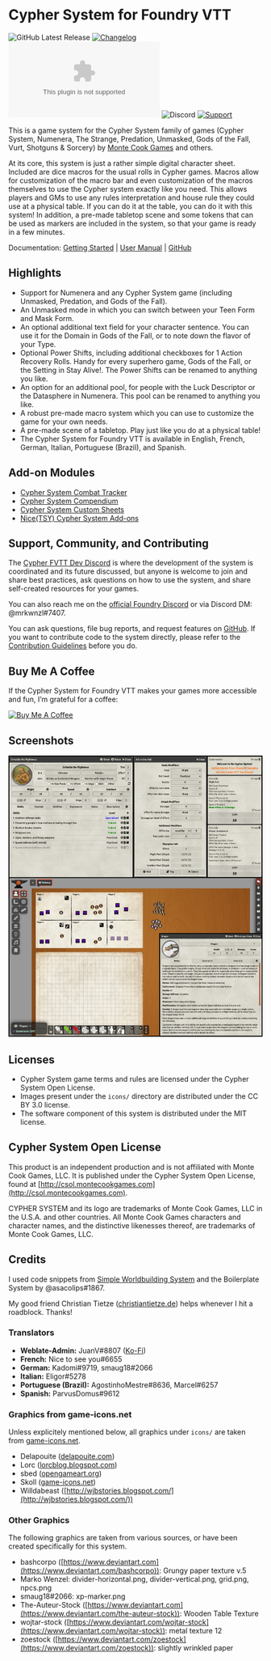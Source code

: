 # Cypher System for Foundry VTT

![GitHub Latest Release](https://img.shields.io/github/release/mrkwnzl/cyphersystem-foundryvtt?style=flat-square)
<a href="https://github.com/mrkwnzl/cyphersystem-foundryvtt/blob/develop/CHANGELOG.md" target="_blank">![Changelog](https://img.shields.io/badge/-changelog-blue?style=flat-square)</a>
![GitHub Downloads Latest](https://img.shields.io/github/downloads/mrkwnzl/cyphersystem-foundryvtt/latest/release.zip?sort=semver&style=flat-square)
![Discord](https://img.shields.io/discord/836885417197436958?color=%23738AD6&label=discord&style=flat-square)
<a href="https://www.buymeacoffee.com/mrkwnzl" target="_blank">![Support](https://img.shields.io/badge/support-Buy%20Me%20a%20Coffee-blue?style=flat-square)</a>

This is a game system for the Cypher System family of games (Cypher System, Numenera, The Strange, Predation, Unmasked, Gods of the Fall, Vurt, Shotguns & Sorcery) by [Monte Cook Games](https://www.montecookgames.com) and others.

At its core, this system is just a rather simple digital character sheet. Included are dice macros for the usual rolls in Cypher games. Macros allow for customization of the macro bar and even customization of the macros themselves to use the Cypher system exactly like you need. This allows players and GMs to use any rules interpretation and house rule they could use at a physical table. If you can do it at the table, you can do it with this system! In addition, a pre-made tabletop scene and some tokens that can be used as markers are included in the system, so that your game is ready in a few minutes.

Documentation: [Getting Started](https://github.com/mrkwnzl/cyphersystem-foundryvtt/wiki/Getting-Started) | [User Manual](https://github.com/mrkwnzl/cyphersystem-foundryvtt/wiki) | [GitHub](https://github.com/mrkwnzl/cyphersystem-foundryvtt)

## Highlights

- Support for Numenera and any Cypher System game (including Unmasked, Predation, and Gods of the Fall).
- An Unmasked mode in which you can switch between your Teen Form and Mask Form.
- An optional additional text field for your character sentence. You can use it for the Domain in Gods of the Fall, or to note down the flavor of your Type.
- Optional Power Shifts, including additional checkboxes for 1 Action Recovery Rolls. Handy for every superhero game, Gods of the Fall, or the Setting in Stay Alive!. The Power Shifts can be renamed to anything you like.
- An option for an additional pool, for people with the Luck Descriptor or the Datasphere in Numenera. This pool can be renamed to anything you like.
- A robust pre-made macro system which you can use to customize the game for your own needs.
- A pre-made scene of a tabletop. Play just like you do at a physical table!
- The Cypher System for Foundry VTT is available in English, French, German, Italian, Portuguese (Brazil), and Spanish.

## Add-on Modules

- [Cypher System Combat Tracker](https://foundryvtt.com/packages/cyphercombat)
- [Cypher System Compendium](https://foundryvtt.com/packages/cyphersystem-compendium)
- [Cypher System Custom Sheets](https://foundryvtt.com/packages/cyphersheets)
- [Nice(TSY) Cypher System Add-ons](https://foundryvtt.com/packages/nice-cypher-add-ons)

## Support, Community, and Contributing

The [Cypher FVTT Dev Discord](https://discord.gg/C5zGgtyhwa) is where the development of the system is coordinated and its future discussed, but anyone is welcome to join and share best practices, ask questions on how to use the system, and share self-created resources for your games.

You can also reach me on the [official Foundry Discord](https://discord.gg/foundryvtt) or via Discord DM: @mrkwnzl#7407.

You can ask questions, file bug reports, and request features on [GitHub](https://github.com/mrkwnzl/cyphersystem-foundryvtt/issues/new/choose). If you want to contribute code to the system directly, please refer to the [Contribution Guidelines](https://raw.githubusercontent.com/mrkwnzl/cyphersystem-foundryvtt/main/CONTRIBUTING.md) before you do.

## Buy Me A Coffee

If the Cypher System for Foundry VTT makes your games more accessible and fun, I’m grateful for a coffee:

<a href="https://www.buymeacoffee.com/mrkwnzl" target="_blank"><img src="https://cdn.buymeacoffee.com/buttons/v2/default-blue.png" alt="Buy Me A Coffee" height="40"></a>

## Screenshots

![](https://raw.githubusercontent.com/mrkwnzl/cs-fvtt-media/main/screenshots/cyphersystem_summary.png)

## Licenses

- Cypher System game terms and rules are licensed under the Cypher System Open License.
- Images present under the `icons/` directory are distributed under the CC BY 3.0 license.
- The software component of this system is distributed under the MIT license.

## Cypher System Open License

This product is an independent production and is not affiliated with Monte Cook Games, LLC. It is published under the Cypher System Open License, found at [http://csol.montecookgames.com](http://csol.montecookgames.com).

CYPHER SYSTEM and its logo are trademarks of Monte Cook Games, LLC in the U.S.A. and other countries. All Monte Cook Games characters and character names, and the distinctive likenesses thereof, are trademarks of Monte Cook Games, LLC. 

## Credits

I used code snippets from [Simple Worldbuilding System](https://gitlab.com/foundrynet/worldbuilding/-/tree/master) and the Boilerplate System by @asacolips#1867.

My good friend Christian Tietze ([christiantietze.de](https://christiantietze.de)) helps whenever I hit a roadblock. Thanks!

### Translators

- **Weblate-Admin:** JuanV#8807 ([Ko-Fi](https://ko-fi.com/C0C43ZT90))
- **French:** Nice to see you#6655
- **German:** Kadomi#9719, smaug18#2066
- **Italian:** Eligor#5278
- **Portuguese (Brazil):** AgostinhoMestre#8636, Marcel#6257
- **Spanish:** ParvusDomus#9612

### Graphics from game-icons.net

Unless explicitely mentioned below, all graphics under `icons/` are taken from [game-icons.net](https://game-icons.net).

- Delapouite ([delapouite.com](https://delapouite.com/))
- Lorc ([lorcblog.blogspot.com](https://lorcblog.blogspot.com/))
- sbed ([opengameart.org](http://opengameart.org/content/95-game-icons))
- Skoll ([game-icons.net](https://game-icons.net/))
- Willdabeast ([http://wjbstories.blogspot.com/](http://wjbstories.blogspot.com/))

### Other Graphics

The following graphics are taken from various sources, or have been created specifically for this system.

- bashcorpo ([https://www.deviantart.com](https://www.deviantart.com/bashcorpo)): Grungy paper texture v.5
- Marko Wenzel: divider-horizontal.png, divider-vertical.png, grid.png, npcs.png
- smaug18#2066: xp-marker.png
- The-Auteur-Stock ([https://www.deviantart.com](https://www.deviantart.com/the-auteur-stock)): Wooden Table Texture
- wojtar-stock ([https://www.deviantart.com/wojtar-stock](https://www.deviantart.com/wojtar-stock)): metal texture 12
- zoestock ([https://www.deviantart.com/zoestock](https://www.deviantart.com/zoestock)): slightly wrinkled paper